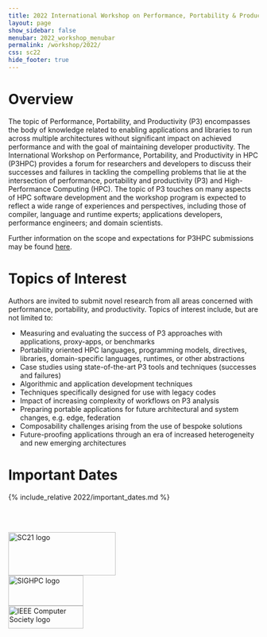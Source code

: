 ```yaml
---
title: 2022 International Workshop on Performance, Portability & Productivity in HPC
layout: page
show_sidebar: false
menubar: 2022_workshop_menubar
permalink: /workshop/2022/
css: sc22
hide_footer: true
---
```


# Overview

The topic of Performance, Portability, and Productivity (P3) encompasses the
body of knowledge related to enabling applications and libraries to run across
multiple architectures without significant impact on achieved performance and
with the goal of maintaining developer productivity. The International Workshop
on Performance, Portability, and Productivity in HPC (P3HPC) provides a forum
for researchers and developers to discuss their successes and failures in
tackling the compelling problems that lie at the intersection of performance,
portability and productivity (P3) and High-Performance Computing (HPC). The
topic of P3 touches on many aspects of HPC software development and the
workshop program is expected to reflect a wide range of experiences and
perspectives, including those of compiler, language and runtime experts;
applications developers, performance engineers; and domain scientists.

Further information on the scope and expectations for P3HPC submissions may be
found [here](https://p3hpc.org/principles/).

# Topics of Interest

Authors are invited to submit novel research from all areas concerned with
performance, portability, and productivity.  Topics of interest include, but
are not limited to:

- Measuring and evaluating the success of P3 approaches with applications, proxy-apps, or benchmarks
- Portability oriented HPC languages, programming models, directives, libraries, domain-specific languages, runtimes, or other abstractions
- Case studies using state-of-the-art P3 tools and techniques (successes and failures)
- Algorithmic and application development techniques
- Techniques specifically designed for use with legacy codes
- Impact of increasing complexity of workflows on P3 analysis
- Preparing portable applications for future architectural and system changes, e.g. edge, federation
- Composability challenges arising from the use of bespoke solutions
- Future-proofing applications through an era of increased heterogeneity and new emerging architectures

# Important Dates

{% include_relative 2022/important_dates.md %}

<br/><br/>
<nav class="level">
  <div class="level-left">
    <div class="level-item">
      <a href="https://sc22.supercomputing.org">
      <img src="sc22.png" alt="SC21 logo" width="216" height="87">
      </a>
    </div>
  </div>

  <div class="level-right">
    <div class="level-item">
      <a href="https://sighpc.org">
      <img src="sighpc.png" alt="SIGHPC logo" width="151" height="61">
      </a>
    </div>
    <div class="level-item">
      <a href="https://computer.org">
      <img src="ieeecompsoc.png" alt="IEEE Computer Society logo" width="151" height="46">
      </a>
    </div>
  </div>
</nav>
